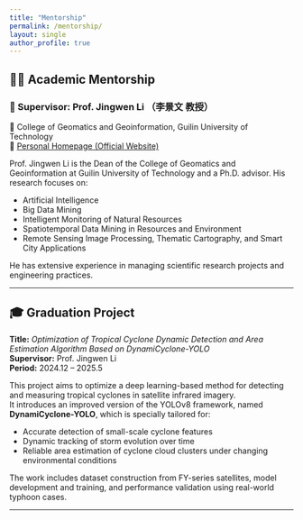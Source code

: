 ```yaml
---
title: "Mentorship"
permalink: /mentorship/
layout: single
author_profile: true
---
```


## 👨‍🏫 Academic Mentorship

### 🧭 Supervisor: Prof. Jingwen Li （李景文 教授）  
📍 College of Geomatics and Geoinformation, Guilin University of Technology  
🔗 [Personal Homepage (Official Website)](https://cgg.glut.edu.cn/info/1117/8149.htm)

Prof. Jingwen Li is the Dean of the College of Geomatics and Geoinformation at Guilin University of Technology and a Ph.D. advisor. His research focuses on:

- Artificial Intelligence  
- Big Data Mining  
- Intelligent Monitoring of Natural Resources  
- Spatiotemporal Data Mining in Resources and Environment  
- Remote Sensing Image Processing, Thematic Cartography, and Smart City Applications

He has extensive experience in managing scientific research projects and engineering practices.

---

## 🎓 Graduation Project

**Title:** *Optimization of Tropical Cyclone Dynamic Detection and Area Estimation Algorithm Based on DynamiCyclone-YOLO*  
**Supervisor:** Prof. Jingwen Li  
**Period:** 2024.12 – 2025.5

This project aims to optimize a deep learning-based method for detecting and measuring tropical cyclones in satellite infrared imagery.  
It introduces an improved version of the YOLOv8 framework, named **DynamiCyclone-YOLO**, which is specially tailored for:

- Accurate detection of small-scale cyclone features  
- Dynamic tracking of storm evolution over time  
- Reliable area estimation of cyclone cloud clusters under changing environmental conditions

The work includes dataset construction from FY-series satellites, model development and training, and performance validation using real-world typhoon cases.

---
